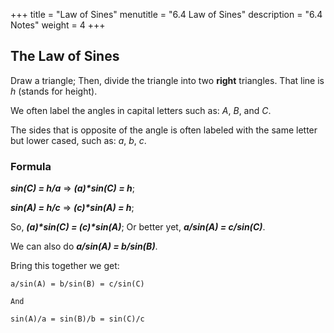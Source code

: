 +++
title = "Law of Sines"
menutitle = "6.4 Law of Sines"
description = "6.4 Notes"
weight = 4
+++

## The Law of Sines

Draw a triangle; Then, divide the triangle into two **right** triangles. That line is _h_ (stands for height).

We often label the angles in capital letters such as: _A_, _B_, and _C_.

The sides that is opposite of the angle is often labeled with the same letter but lower cased, such as: _a_, _b_, _c_.

### Formula

***sin(C) = h/a*** => ***(a)\*sin(C) = h***;

***sin(A) = h/c*** => ***(c)\*sin(A) = h***;

So, ***(a)\*sin(C) = (c)\*sin(A)***; Or better yet, ***a/sin(A) = c/sin(C)***.

We can also do ***a/sin(A) = b/sin(B)***.

Bring this together we get:

```
a/sin(A) = b/sin(B) = c/sin(C)

And

sin(A)/a = sin(B)/b = sin(C)/c
```
